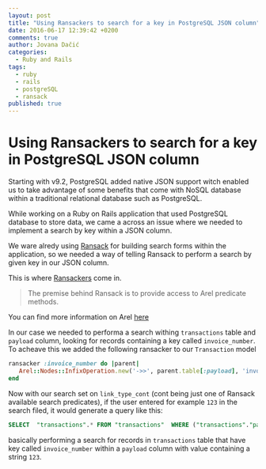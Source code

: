 ```yaml
---
layout: post
title: "Using Ransackers to search for a key in PostgreSQL JSON column"
date: 2016-06-17 12:39:42 +0200
comments: true
author: Jovana Dačić
categories: 
  - Ruby and Rails
tags: 
  - ruby
  - rails
  - postgreSQL
  - ransack
published: true
---
```


Using Ransackers to search for a key in PostgreSQL JSON column
======

Starting with v9.2, PostgreSQL added native JSON support witch enabled us to take advantage of some benefits that come with NoSQL database within a traditional relational database such as PostgreSQL.

While working on a Ruby on Rails application that used PostgreSQL database to store data, we came a across an issue where we needed to implement a search by key within a JSON column.

We ware alredy using [Ransack](https://github.com/activerecord-hackery/ransack) for building search forms within the application, so we needed a way of telling Ransack to perform a search by given key in our JSON column. 

This is where [Ransackers](https://github.com/activerecord-hackery/ransack/wiki/using-ransackers) come in. 
>The premise behind Ransack is to provide access to Arel predicate methods.

You can find more information on Arel [here](https://github.com/rails/arel)

In our case we needed to performa a search withing `transactions` table and `payload` column, looking for records containing a key called `invoice_number`. To acheave this we added the following ransacker to our `Transaction` model

```ruby
ransacker :invoice_number do |parent|
   Arel::Nodes::InfixOperation.new('->>', parent.table[:payload], 'invoice_number')
end
```
Now with our search set on `link_type_cont` (cont being just one of Ransack available search predicates), if the user entered for example  `123` in the search filed, it would generate a query like this:

```SQL
SELECT  "transactions".* FROM "transactions"  WHERE ("transactions"."payload" ->> 'invoice_number' ILIKE '%123%')
```

basically performing a search for records in `transactions` table that have key called `invoice_number` within a `payload` column with value containing a string `123`.